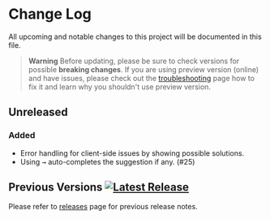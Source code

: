 
# Change Log
All upcoming and notable changes to this project will be documented in this file.

> **Warning**
> Before updating, please be sure to check versions for possible **breaking changes**. If you are using preview version (online) and have issues, please check out the [troubleshooting](https://github.com/excalith/excalith-start-page/wiki/Troubleshooting) page how to fix it and learn why you shouldn't use preview version.

## Unreleased

### Added
- Error handling for client-side issues by showing possible solutions.
- Using <kbd>→</kbd> auto-completes the suggestion if any. (#25)

## Previous Versions [![Latest Release](https://img.shields.io/github/v/release/excalith/excalith-start-page)](https://github.com/excalith/excalith-start-page/releases)

Please refer to [releases](https://github.com/excalith/excalith-start-page/releases) page for previous release notes.